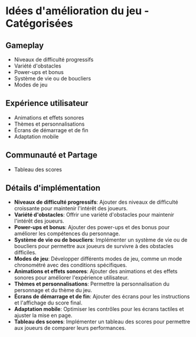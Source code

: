 # Idées d'amélioration du jeu - Catégorisées

## Gameplay
- Niveaux de difficulté progressifs
- Variété d'obstacles
- Power-ups et bonus
- Système de vie ou de boucliers
- Modes de jeu

## Expérience utilisateur
- Animations et effets sonores
- Thèmes et personnalisations
- Écrans de démarrage et de fin
- Adaptation mobile

## Communauté et Partage
- Tableau des scores

## Détails d'implémentation
- **Niveaux de difficulté progressifs**: Ajouter des niveaux de difficulté croissante pour maintenir l'intérêt des joueurs.
- **Variété d'obstacles**: Offrir une variété d'obstacles pour maintenir l'intérêt des joueurs.
- **Power-ups et bonus**: Ajouter des power-ups et des bonus pour améliorer les compétences du personnage.
- **Système de vie ou de boucliers**: Implémenter un système de vie ou de boucliers pour permettre aux joueurs de survivre à des obstacles difficiles.
- **Modes de jeu**: Développer différents modes de jeu, comme un mode chronométré avec des conditions spécifiques.
- **Animations et effets sonores**: Ajouter des animations et des effets sonores pour améliorer l'expérience utilisateur.
- **Thèmes et personnalisations**: Permettre la personnalisation du personnage et du thème du jeu.
- **Écrans de démarrage et de fin**: Ajouter des écrans pour les instructions et l'affichage du score final.
- **Adaptation mobile**: Optimiser les contrôles pour les écrans tactiles et ajuster la mise en page.
- **Tableau des scores**: Implémenter un tableau des scores pour permettre aux joueurs de comparer leurs performances.
